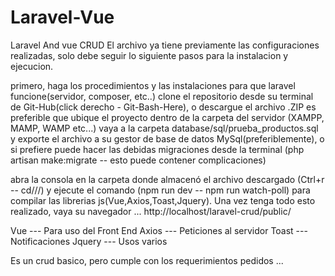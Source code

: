 # Laravel-Vue
Laravel And vue CRUD El archivo ya tiene previamente las configuraciones realizadas, solo debe seguir lo siguiente pasos para la instalacion y ejecucion.

primero, haga los procedimientos y las instalaciones para que laravel funcione(servidor, composer, etc..) clone el repositorio desde su terminal de Git-Hub(click derecho - Git-Bash-Here), o descargue el archivo .ZIP es preferible que ubique el proyecto dentro de la carpeta del servidor (XAMPP, MAMP, WAMP etc...) vaya a la carpeta database/sql/prueba_productos.sql y exporte el archivo a su gestor de base de datos MySql(preferiblemente), o si prefiere puede hacer las debidas migraciones desde la terminal (php artisan make:migrate -- esto puede contener complicaciones)

abra la consola en la carpeta donde almacenó el archivo descargado (Ctrl+r -- cd///) y ejecute el comando (npm run dev -- npm run watch-poll) para compilar las librerias js(Vue,Axios,Toast,Jquery). Una vez tenga todo esto realizado, vaya su navegador ... http://localhost/laravel-crud/public/

Vue --- Para uso del Front End
Axios --- Peticiones al servidor
Toast --- Notificaciones
Jquery --- Usos varios 

Es un crud basico, pero cumple con los requerimientos pedidos ...
